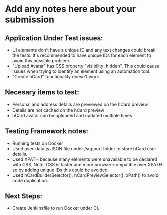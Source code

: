 # Add any notes here about your submission

## Application Under Test issues:

- UI elements don't have a unique ID and any text changes could break the tests. It's recommended to have unique IDs for each element to avoid this possible problem.
- "Upload Avatar" has CSS property "visibility: hidden". This could cause issues when trying to identify an element using an automation tool.
- "Create hCard" functionality doesn't work

## Necesary items to test:

- Personal and address details are previewed on the hCard preview
- Details are not cached on the hCard preview
- hCard avatar can be uploaded and updated multiple times

## Testing Framework notes:

- Running tests on Docker
- Used user-data.js JSON file under /support folder to store hCard user details.
- Used XPATH because many elements were unavailable to be declared with CSS. Note: CSS is faster and more browser-compatible over XPATH so by adding unique IDs this could be avoided.
- Used hCardBuilderSelector(), hCardPreviewSelector(), xPath() to avoid code duplication.

## Next Steps:

- Create Jenkinsfile to run Docker under CI.
